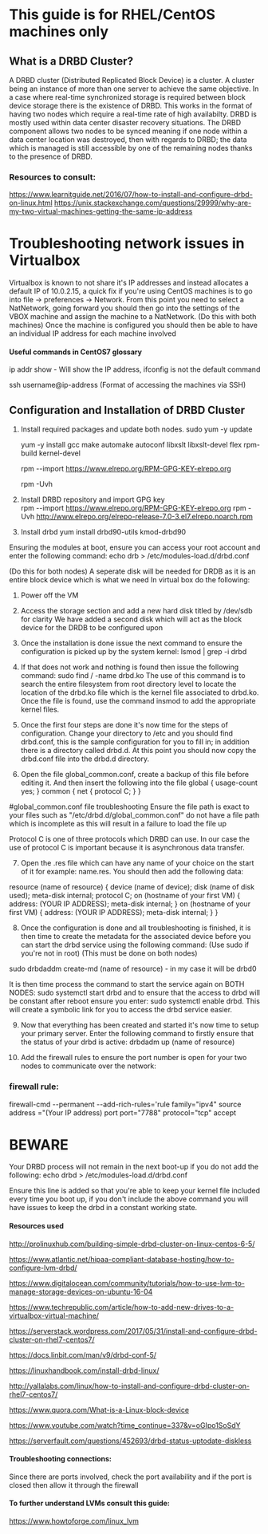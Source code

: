 # This guide is for RHEL/CentOS machines only

## What is a DRBD Cluster?
A DRBD cluster (Distributed Replicated Block Device) is a cluster. A cluster being an instance of more than one server to achieve the same objective.
In a case where real-time synchronized storage is required between block device storage there is the existence of DRBD. This works in the format of having two nodes which require a real-time rate of high availabilty. DRBD is mostly used within data center disaster recovery situations. The DRBD component allows two nodes to be synced meaning if one node within a data center location was destroyed, then with regards to DRBD; the data which is managed is still accessible by one of the remaining nodes thanks to the presence of DRBD.

### Resources to consult:
https://www.learnitguide.net/2016/07/how-to-install-and-configure-drbd-on-linux.html
https://unix.stackexchange.com/questions/29999/why-are-my-two-virtual-machines-getting-the-same-ip-address

# Troubleshooting network issues in Virtualbox

Virtualbox is known to not share it's IP addresses and instead allocates a default IP of 10.0.2.15, a quick fix if you're using CentOS machines is to go into file -> preferences -> Network. From this point you need to select a NatNetwork, going forward you should then go into the settings of the VBOX machine and assign the machine to a NatNetwork. (Do this with both machines)
Once the machine is configured you should then be able to have an individual IP address for each machine involved 

#### Useful commands in CentOS7 glossary
ip addr show - Will show the IP address, ifconfig is not the default command

ssh username@ip-address (Format of accessing the machines via SSH)

## Configuration and Installation of DRBD Cluster
1. Install required packages and update both nodes. 
	sudo yum -y update 
	
	yum -y install gcc make automake autoconf libxslt libxslt-devel flex rpm-build kernel-devel
	
	rpm --import https://www.elrepo.org/RPM-GPG-KEY-elrepo.org
	
	rpm -Uvh
2. Install DRBD repository and import GPG key  
rpm --import https://www.elrepo.org/RPM-GPG-KEY-elrepo.org
rpm -Uvh http://www.elrepo.org/elrepo-release-7.0-3.el7.elrepo.noarch.rpm
3. Install drbd
yum install drbd90-utils kmod-drbd90

Ensuring the modules at boot, ensure you can access your root account and enter the following command: echo drb > /etc/modules-load.d/drbd.conf 

(Do this for both nodes)
A seperate disk will be needed for DRDB as it is an entire block device which is what we need
In virtual box do the following:
1. Power off the VM 
2. Access the storage section and add a new hard disk titled by /dev/sdb for clarity
	We have added a second disk which will act as the block device for the DRDB to be configured upon
	
3. Once the installation is done issue the next command to ensure the configuration is picked up by the system kernel: lsmod | grep -i drbd

4. If that does not work and nothing is found then issue the following command: sudo find / -name drbd.ko
	The use of this command is to search the entire filesystem from root directory level to locate the location of the drbd.ko file 	which is the kernel file associated to drbd.ko. Once the file is found, use the command insmod to add the appropriate kernel 		files.
	
5. Once the first four steps are done it's now time for the steps of configuration. Change your directory to /etc and you should find drbd.conf, this is the sample configuration for you to fill in; in addition there is a directory called drbd.d. At this point you should now copy the drbd.conf file into the drbd.d directory.

6. Open the file global_common.conf, create a backup of this file before editing it. And then insert the following into the file
global {
  usage-count yes;
}
common {
  net {
    protocol C;
  }
}

#global_common.conf file troubleshooting
Ensure the file path is exact to your files such as "/etc/drbd.d/global_common.conf" do not have a file path which is incomplete as this will result in a failure to load the file up 

Protocol C is one of three protocols which DRBD can use. In our case the use of protocol C is important because it is asynchronous data transfer.

7. Open the .res file which can have any name of your choice on the start of it for example: name.res. You should then add the following data:

resource (name of resource) {
device (name of device);
disk (name of disk used);
meta-disk internal;
protocol C;
	on (hostname of your first VM) {
	address: (YOUR IP ADDRESS);
	meta-disk internal;
	}
	on (hostname of your first VM) {
	address: (YOUR IP ADDRESS);
	meta-disk internal;
	}
}

8. Once the configuration is done and all troubleshooting is finished, it is then time to create the metadata for the associated device before you can start the drbd service using the following command: (Use sudo if you're not in root) (This must be done on both nodes)

sudo drbdaddm create-md (name of resource) - in my case it will be drbd0 

It is then time process the command to start the service again on BOTH NODES: sudo systemctl start drbd and to ensure that the access to drbd will be constant after reboot ensure you enter: sudo systemctl enable drbd. This will create a symbolic link for you to access the drbd service easier. 

9. Now that everything has been created and started it's now time to setup your primary server. Enter the following command to firstly ensure that the status of your drbd is active: drbdadm up (name of resource)

10. Add the firewall rules to ensure the port number is open for your two nodes to communicate over the network: 

### firewall rule: 
firewall-cmd --permanent --add-rich-rules='rule family="ipv4" source address ="(Your IP address) port port="7788" protocol="tcp" accept

# BEWARE
Your DRBD process will not remain in the next boot-up if you do not add the following:
 echo drbd > /etc/modules-load.d/drbd.conf
 
Ensure this line is added so that you're able to keep your kernel file included every time you boot up, if you don't include the above command you will have issues to keep the drbd in a constant working state. 

#### Resources used
http://prolinuxhub.com/building-simple-drbd-cluster-on-linux-centos-6-5/

https://www.atlantic.net/hipaa-compliant-database-hosting/how-to-configure-lvm-drbd/

https://www.digitalocean.com/community/tutorials/how-to-use-lvm-to-manage-storage-devices-on-ubuntu-16-04

https://www.techrepublic.com/article/how-to-add-new-drives-to-a-virtualbox-virtual-machine/

https://serverstack.wordpress.com/2017/05/31/install-and-configure-drbd-cluster-on-rhel7-centos7/

https://docs.linbit.com/man/v9/drbd-conf-5/

https://linuxhandbook.com/install-drbd-linux/

http://yallalabs.com/linux/how-to-install-and-configure-drbd-cluster-on-rhel7-centos7/

https://www.quora.com/What-is-a-Linux-block-device

https://www.youtube.com/watch?time_continue=337&v=oGIpo1SoSdY

https://serverfault.com/questions/452693/drbd-status-uptodate-diskless

#### Troubleshooting connections:

Since there are ports involved, check the port availability and if the port is closed then allow it through the firewall

#### To further understand LVMs consult this guide:
https://www.howtoforge.com/linux_lvm
